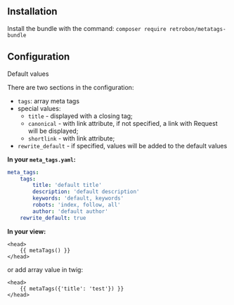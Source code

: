 ## Installation
Install the bundle with the command:
`composer require retrobon/metatags-bundle`

## Configuration

Default values

There are two sections in the configuration:
* `tags`: array meta tags
 * special values:
   * `title` - displayed with a closing tag;
   * `canonical` - with link attribute, if not specified, a link with Request will be displayed;
   * `shortlink` - with link attribute;
* `rewrite_default` - if specified, values will be added to the default values

**In your `meta_tags.yaml`:**
```yml
meta_tags:
    tags:
        title: 'default title'
        description: 'default description'
        keywords: 'default, keywords'
        robots: 'index, follow, all'
        author: 'default author'
    rewrite_default: true
```
**In your view:**
```twig
<head>
    {{ metaTags() }}
</head>
```
or add array value in twig:
```twig
<head>
    {{ metaTags({'title': 'test'}) }}
</head>
```
